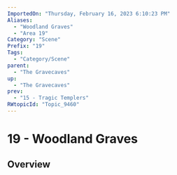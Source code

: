 ```yaml
---
ImportedOn: "Thursday, February 16, 2023 6:10:23 PM"
Aliases:
  - "Woodland Graves"
  - "Area 19"
Category: "Scene"
Prefix: "19"
Tags:
  - "Category/Scene"
parent:
  - "The Gravecaves"
up:
  - "The Gravecaves"
prev:
  - "15 - Tragic Templers"
RWtopicId: "Topic_9460"
---
```

# 19 - Woodland Graves
## Overview
